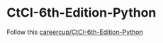 # CtCI-6th-Edition-Python

Follow this [careercup/CtCI-6th-Edition-Python](https://github.com/careercup/CtCI-6th-Edition-Python)
